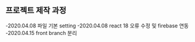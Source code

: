 ## 프로젝트 제작 과정

-2020.04.08
파일 기본 setting
-2020.04.08
react 18 오류 수정 및 firebase 연동
-2020.04.15
front branch 분리
